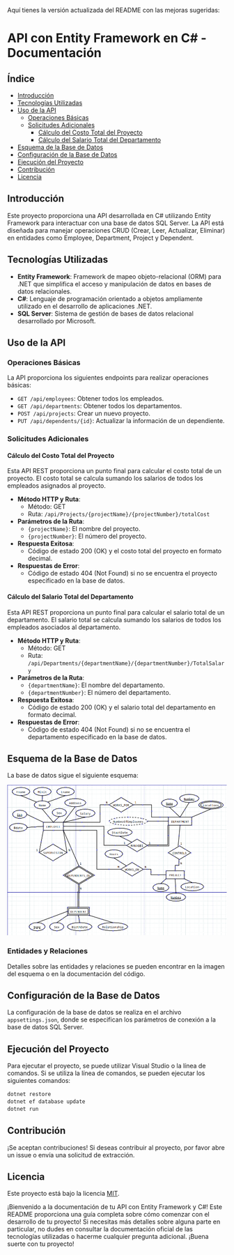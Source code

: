 Aquí tienes la versión actualizada del README con las mejoras sugeridas:

# API con Entity Framework en C# - Documentación

## Índice

- [Introducción](#introducción)
- [Tecnologías Utilizadas](#tecnologías-utilizadas)
- [Uso de la API](#uso-de-la-api)
  - [Operaciones Básicas](#operaciones-básicas)
  - [Solicitudes Adicionales](#solicitudes-adicionales)
    - [Cálculo del Costo Total del Proyecto](#cálculo-del-costo-total-del-proyecto)
    - [Cálculo del Salario Total del Departamento](#cálculo-del-salario-total-del-departamento)
- [Esquema de la Base de Datos](#esquema-de-la-base-de-datos)
- [Configuración de la Base de Datos](#configuración-de-la-base-de-datos)
- [Ejecución del Proyecto](#ejecución-del-proyecto)
- [Contribución](#contribución)
- [Licencia](#licencia)

## Introducción

Este proyecto proporciona una API desarrollada en C# utilizando Entity Framework para interactuar con una base de datos SQL Server. La API está diseñada para manejar operaciones CRUD (Crear, Leer, Actualizar, Eliminar) en entidades como Employee, Department, Project y Dependent.

## Tecnologías Utilizadas

- **Entity Framework**: Framework de mapeo objeto-relacional (ORM) para .NET que simplifica el acceso y manipulación de datos en bases de datos relacionales.
- **C#**: Lenguaje de programación orientado a objetos ampliamente utilizado en el desarrollo de aplicaciones .NET.
- **SQL Server**: Sistema de gestión de bases de datos relacional desarrollado por Microsoft.

## Uso de la API

### Operaciones Básicas

La API proporciona los siguientes endpoints para realizar operaciones básicas:

- `GET /api/employees`: Obtener todos los empleados.
- `GET /api/departments`: Obtener todos los departamentos.
- `POST /api/projects`: Crear un nuevo proyecto.
- `PUT /api/dependents/{id}`: Actualizar la información de un dependiente.

### Solicitudes Adicionales

#### Cálculo del Costo Total del Proyecto

Esta API REST proporciona un punto final para calcular el costo total de un proyecto. El costo total se calcula sumando los salarios de todos los empleados asignados al proyecto.

- **Método HTTP y Ruta**:
  - Método: GET
  - Ruta: `/api/Projects/{projectName}/{projectNumber}/totalCost`
- **Parámetros de la Ruta**:
  - `{projectName}`: El nombre del proyecto.
  - `{projectNumber}`: El número del proyecto.
- **Respuesta Exitosa**:
  - Código de estado 200 (OK) y el costo total del proyecto en formato decimal.
- **Respuestas de Error**:
  - Código de estado 404 (Not Found) si no se encuentra el proyecto especificado en la base de datos.

#### Cálculo del Salario Total del Departamento

Esta API REST proporciona un punto final para calcular el salario total de un departamento. El salario total se calcula sumando los salarios de todos los empleados asociados al departamento.

- **Método HTTP y Ruta**:
  - Método: GET
  - Ruta: `/api/Departments/{departmentName}/{departmentNumber}/TotalSalary`
- **Parámetros de la Ruta**:
  - `{departmentName}`: El nombre del departamento.
  - `{departmentNumber}`: El número del departamento.
- **Respuesta Exitosa**:
  - Código de estado 200 (OK) y el salario total del departamento en formato decimal.
- **Respuestas de Error**:
  - Código de estado 404 (Not Found) si no se encuentra el departamento especificado en la base de datos.

## Esquema de la Base de Datos

La base de datos sigue el siguiente esquema:

![Entidad Relacion](Entidad-Relacion.png)

### Entidades y Relaciones

Detalles sobre las entidades y relaciones se pueden encontrar en la imagen del esquema o en la documentación del código.

## Configuración de la Base de Datos

La configuración de la base de datos se realiza en el archivo `appsettings.json`, donde se especifican los parámetros de conexión a la base de datos SQL Server.

## Ejecución del Proyecto

Para ejecutar el proyecto, se puede utilizar Visual Studio o la línea de comandos. Si se utiliza la línea de comandos, se pueden ejecutar los siguientes comandos:

```bash
dotnet restore
dotnet ef database update
dotnet run
```

## Contribución

¡Se aceptan contribuciones! Si deseas contribuir al proyecto, por favor abre un issue o envía una solicitud de extracción.

## Licencia

Este proyecto está bajo la licencia [MIT](LICENSE).

¡Bienvenido a la documentación de tu API con Entity Framework y C#! Este README proporciona una guía completa sobre cómo comenzar con el desarrollo de tu proyecto! Si necesitas más detalles sobre alguna parte en particular, no dudes en consultar la documentación oficial de las tecnologías utilizadas o hacerme cualquier pregunta adicional. ¡Buena suerte con tu proyecto!